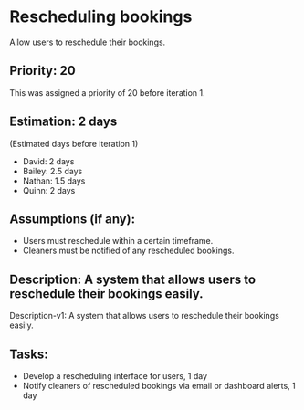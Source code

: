 # Rescheduling bookings
Allow users to reschedule their bookings.

## Priority: 20
This was assigned a priority of 20 before iteration 1.

## Estimation: 2 days
(Estimated days before iteration 1)
* David: 2 days
* Bailey: 2.5 days
* Nathan: 1.5 days
* Quinn: 2 days

## Assumptions (if any):
* Users must reschedule within a certain timeframe.
* Cleaners must be notified of any rescheduled bookings.

## Description: A system that allows users to reschedule their bookings easily.
Description-v1: A system that allows users to reschedule their bookings easily.

## Tasks:
* Develop a rescheduling interface for users, 1 day
* Notify cleaners of rescheduled bookings via email or dashboard alerts, 1 day
